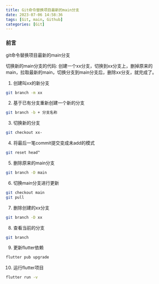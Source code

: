 ```yaml
---
title: Git命令替换项目最新的main分支
date: 2023-07-06 14:58:36
tags: [Git, main, Github]
categories: [Git]
---
```


### 前言

git命令替换项目最新的main分支

切换新的main分支的代码: 创建一个xx分支，切换到xx分支上，删掉原来的main，拉取最新的main，切换分支到main分支后，删除xx分支，就完成了。  
1. 创建叫xx的新分支  
```bash
git branch -m xx  
```
2. 基于已有分支重新创建一个新的分支  
```bash
git branch -b + 分支名称  
```
3. 切换新的分支 
```bash
git checkout xx- 
```
4. 将最后一笔commit提交变成未add的模式  
```bash
git reset head^  
```
5. 删除原来的main分支  
```bash
git branch -D main  
```
6. 切换main分支进行更新  
```bash
git checkout main  
git pull  
```
7. 删除创建的xx分支  
```bash
git branch -D xx 
```
8. 查看当前的分支  
```bash
git branch  
```
9. 更新flutter依赖  
```bash
flutter pub upgrade  
```
10. 运行flutter项目  
```bash
flutter run -v
```


